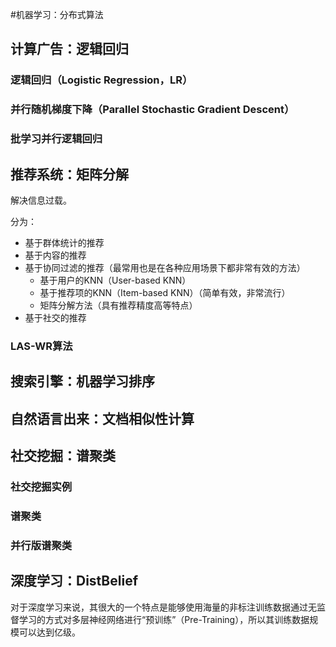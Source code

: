 #机器学习：分布式算法

## 计算广告：逻辑回归

### 逻辑回归（Logistic Regression，LR）

### 并行随机梯度下降（Parallel Stochastic Gradient Descent）

### 批学习并行逻辑回归

## 推荐系统：矩阵分解

解决信息过载。

分为：

* 基于群体统计的推荐
* 基于内容的推荐
* 基于协同过滤的推荐（最常用也是在各种应用场景下都非常有效的方法）
  * 基于用户的KNN（User-based KNN）
  * 基于推荐项的KNN（Item-based KNN）（简单有效，非常流行）
  * 矩阵分解方法（具有推荐精度高等特点）
* 基于社交的推荐

### LAS-WR算法

## 搜索引擎：机器学习排序

## 自然语言出来：文档相似性计算

## 社交挖掘：谱聚类

### 社交挖掘实例

### 谱聚类

### 并行版谱聚类

## 深度学习：DistBelief

对于深度学习来说，其很大的一个特点是能够使用海量的非标注训练数据通过无监督学习的方式对多层神经网络进行“预训练”（Pre-Training），所以其训练数据规模可以达到亿级。

